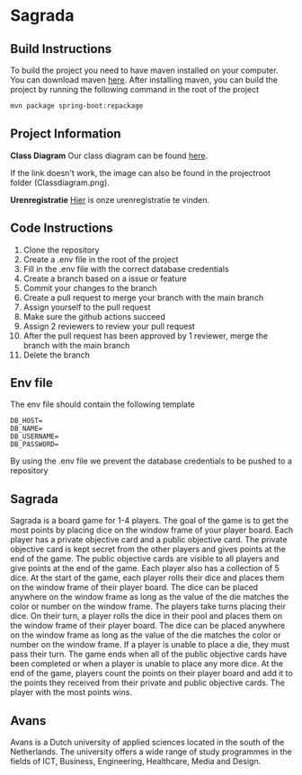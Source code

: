 # Sagrada

## Build Instructions

To build the project you need to have maven installed on your computer. You can download maven [here](https://maven.apache.org/download.cgi). After installing maven, you can build the project by running the following command in the root of the project

```bash
mvn package spring-boot:repackage
```

## Project Information

**Class Diagram**
Our class diagram can be found [here](https://mermaid.live/edit#pako:eNqdWs1u2zgQfhVBJ2_rBHHQtKkRBFjnZ1Gg3RZNsIeFLoxMu9rIlCHJ7qZBnmgfYW99siUlUZwhhxK9l0Kc-b6Z4fBnOG6e47RY8ngepzmrquuMrUu2ScQyK3laZ4WIFveJaHTRr2la7EQdPSciil7r4eSXKBEvFuaqEHVZ5DkvLbRRkLzrRYs_MgISV1lmKxr1R8a_20glm6h_TCjTaFEUOWcCGVkUrFxqdjOYuHoTcDfEmKsiL8obsdso1MUFl1-8ZCqvl5ctrUdM7uoyE2tEv2Y1e2AV11HoMXZynRlA5upMiM3A1ZfF9p6Va14DK0Zo5cpmwxR3Qye7main7US7b5BuyJM6ZP5mtZKbsHI3k6PAk7oR-x4p9lRib9m-KO-LRy400EgmHqQbBqUbStdvbNOvlPqeONpmE6Fti6Vj1he7ui6Ea8CIxyxccVHz0jZgpKP8b6x22J1slOtkGEvH-GantyM3v2bFMBbKXdZnud2clPTCsai-lNme1fzzw1_qRt3zK7mYtjEfZtT27iHP0mHTNIQ6pCHmqwD7QRvtLi1KbhvrhWPse3mDLJizKEAcYoHKF5Q7SSKuEsipfMaqsIi2Ln8bwrRpIRwn1tEYP4h9VmMeEA0xPxbrTEBeLxhifWKZ0IdUfU8crXthYKnFkOUXBqHHgzHwqmJrbijNcEJhiGBsRYAncy_1Auztd_7dXnIgGvKAzqjmIuHEjzdxWWKbU_Fyzx5ybhxoCYVsk3Vx8UHVlxVLuXoXAdQXVkuFgBEDEbYIFO5akMqhbAGCmTsSer3fZjynwm3kw6zqlqV1UT4RDpHea-WO5-3DHW4Qnz5w_h5T_reeWs21bS9nT3c1q3fVwHv4tQWbOCbAijYjCgHWqxtj1Fe-zirrlQNlQ2n5KpuI5X3J0kfERtIhvpobZOpxSKlR2Momj16-ugZpkh5PSJTJnZG4yJQ8Y64GM3GQmoWlmpEIt5VM4lkSR6-Oji7lZ7ordUOqpPqb4kXHx5dRj5hHP_9JSy6fWz__7dFtWpGDvZKosRV2ItrOEIEfGtErKVDdmIa0jpUEOyUMbNu9rSTdNk9E3_61dlRbg-3g7i0wet20IfgaPXOVAj98E0E2QoEum8YHYQtlGeSrQURKB0sIxWwTVTXcPlNW79Tmq68wHr19w-HcWpQDZgqbMDoSADjALmjNWrNWiG78gOGsNiDq5YbT9XuET-9Bl5Cy9cF1u0gmqtcekiXP7lRz7mfqYmn__2unm1PTn3_P7G2k5R4cv3Dv3p7NLIeva3QDhGsN-L6ONtiAL8ZQA7jholnUzFHTR9G2FsEswRjaehi4cPvggktgFAxO1ThWH5pRpGnBXehBtxPsDBGFweoKyrS-ZCARVWkqL6aLDAyraSBbs1a3iA1bypZhWbMYupUMjaRrI4kK53aPgTZhI9iGDLOJ44VYopp-lE_fxglaSD_LHxTs1xBl1XQvbdW2OyVMc4pzC8ITonu9w4PETdehrnGzFfKq8JIPDx1XGPAO9HocrUk2NjSo7hnmPoiVoHvskii7KFOYLdgbM7x9JAP1coHxWlf1UEZIKCjTlj4wANPIjV56BnrQxeqh-UOyBYQzoAYeh6yg2XkvU5Lk_t_PIAnFyx2uUroWPa7JTifc-4qiKz3dQdExWK_PcO9rTNRnK8wjsf-82CoUbMp2ALgvrEFYu3KGp2njcJWSqMW0a1gZw51uyaJl3WnjzmlwQMK8xSeAi-7ZAHz_O1cgtjowl3X3krcSSfw45XFKILH3eCp3Sblh2TKex81vVdLrN77hSTyXn0tWPiZxIl4kju3q4u5JpPG8Lnd8Gu-2S2mk-2MKLLxZZvKpEc9XLK-kcMvEn0XRY-Qwnj_Hf8fzo7dn70-OZ29mZ2dn5-cns5M3Z9P4Scpn57PZ8dvT0_cn72anp-9OX6bxj8bC7GQa88b6p-4vOgqxytbxy3-xOPc_).

If the link doesn't work, the image can also be found in the projectroot folder (Classdiagram.png).

**Urenregistratie**
[Hier](http://codecheck.volkanwelp.com/export.php) is onze urenregistratie te vinden.


## Code Instructions

1. Clone the repository
2. Create a .env file in the root of the project
3. Fill in the .env file with the correct database credentials
4. Create a branch based on a issue or feature
5. Commit your changes to the branch
6. Create a pull request to merge your branch with the main branch
7. Assign yourself to the pull request
8. Make sure the github actions succeed
9. Assign 2 reviewers to review your pull request
10. After the pull request has been approved by 1 reviewer, merge the branch with the main branch
11. Delete the branch

## Env file

The env file should contain the following template

```env
DB_HOST=
DB_NAME=
DB_USERNAME=
DB_PASSWORD=
```

By using the .env file we prevent the database credentials to be pushed to a repository

## Sagrada

Sagrada is a board game for 1-4 players. The goal of the game is to get the most points by placing dice on the window frame of your player board. Each player has a private objective card and a public objective card. The private objective card is kept secret from the other players and gives points at the end of the game. The public objective cards are visible to all players and give points at the end of the game. Each player also has a collection of 5 dice. At the start of the game, each player rolls their dice and places them on the window frame of their player board. The dice can be placed anywhere on the window frame as long as the value of the die matches the color or number on the window frame. The players take turns placing their dice. On their turn, a player rolls the dice in their pool and places them on the window frame of their player board. The dice can be placed anywhere on the window frame as long as the value of the die matches the color or number on the window frame. If a player is unable to place a die, they must pass their turn. The game ends when all of the public objective cards have been completed or when a player is unable to place any more dice. At the end of the game, players count the points on their player board and add it to the points they received from their private and public objective cards. The player with the most points wins.

## Avans

Avans is a Dutch university of applied sciences located in the south of the Netherlands. The university offers a wide range of study programmes in the fields of ICT, Business, Engineering, Healthcare, Media and Design.
